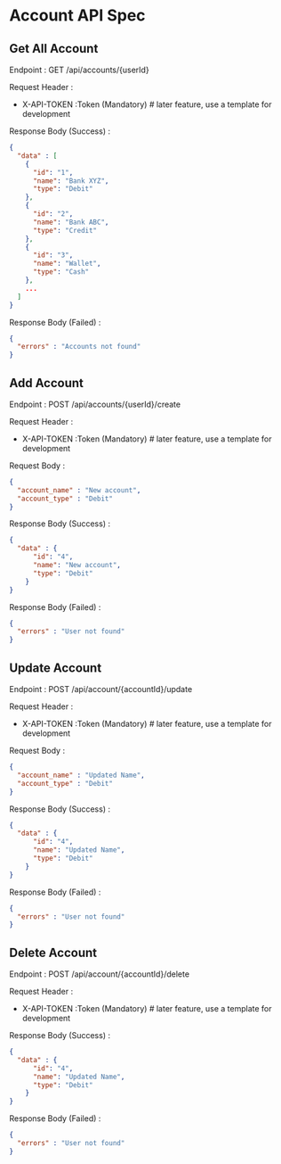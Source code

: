 # Account API Spec

## Get All Account

Endpoint : GET /api/accounts/{userId}

Request Header :

- X-API-TOKEN :Token (Mandatory) # later feature, use a template for development

Response Body (Success) :

```json
{
  "data" : [
    {
      "id": "1",
      "name": "Bank XYZ",
      "type": "Debit"
    },
    {
      "id": "2",
      "name": "Bank ABC",
      "type": "Credit"
    },
    {
      "id": "3",
      "name": "Wallet",
      "type": "Cash"
    },
    ...
  ]
}
```

Response Body (Failed) :

```json
{
  "errors" : "Accounts not found"
}
```

## Add Account

Endpoint : POST /api/accounts/{userId}/create

Request Header :

- X-API-TOKEN :Token (Mandatory) # later feature, use a template for development

Request Body :

```json
{
  "account_name" : "New account",
  "account_type" : "Debit"
}
```

Response Body (Success) :

```json
{
  "data" : {
      "id": "4",
      "name": "New account",
      "type": "Debit"
    }
}
```

Response Body (Failed) :

```json
{
  "errors" : "User not found"
}
```

## Update Account

Endpoint : POST /api/account/{accountId}/update

Request Header :

- X-API-TOKEN :Token (Mandatory) # later feature, use a template for development

Request Body :

```json
{
  "account_name" : "Updated Name",
  "account_type" : "Debit"
}
```

Response Body (Success) :

```json
{
  "data" : {
      "id": "4",
      "name": "Updated Name",
      "type": "Debit"
    }
}
```

Response Body (Failed) :

```json
{
  "errors" : "User not found"
}
```

## Delete Account

Endpoint : POST /api/account/{accountId}/delete

Request Header :

- X-API-TOKEN :Token (Mandatory) # later feature, use a template for development

Response Body (Success) :

```json
{
  "data" : {
      "id": "4",
      "name": "Updated Name",
      "type": "Debit"
    }
}
```

Response Body (Failed) :

```json
{
  "errors" : "User not found"
}
```